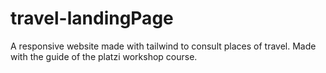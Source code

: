 # travel-landingPage
A responsive website made with tailwind to consult places of travel. Made with the guide of the platzi workshop course.
